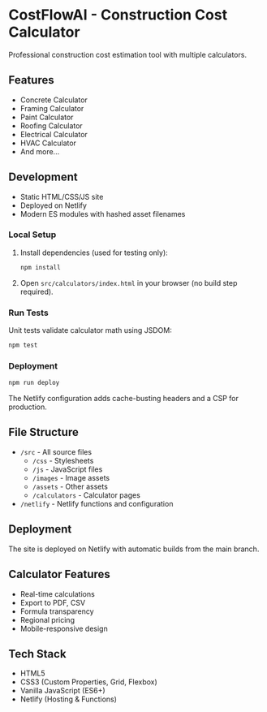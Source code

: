 # CostFlowAI - Construction Cost Calculator

Professional construction cost estimation tool with multiple calculators.

## Features
- Concrete Calculator
- Framing Calculator
- Paint Calculator
- Roofing Calculator
- Electrical Calculator
- HVAC Calculator
- And more...

## Development
- Static HTML/CSS/JS site
- Deployed on Netlify
- Modern ES modules with hashed asset filenames

### Local Setup
1. Install dependencies (used for testing only):
   ```bash
   npm install
   ```
2. Open `src/calculators/index.html` in your browser (no build step required).

### Run Tests
Unit tests validate calculator math using JSDOM:
```bash
npm test
```

### Deployment
```bash
npm run deploy
```
The Netlify configuration adds cache-busting headers and a CSP for production.

## File Structure
- `/src` - All source files
  - `/css` - Stylesheets
  - `/js` - JavaScript files
  - `/images` - Image assets
  - `/assets` - Other assets
  - `/calculators` - Calculator pages
- `/netlify` - Netlify functions and configuration

## Deployment
The site is deployed on Netlify with automatic builds from the main branch.

## Calculator Features
- Real-time calculations
- Export to PDF, CSV
- Formula transparency
- Regional pricing
- Mobile-responsive design

## Tech Stack
- HTML5
- CSS3 (Custom Properties, Grid, Flexbox)
- Vanilla JavaScript (ES6+)
- Netlify (Hosting & Functions)
